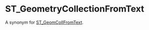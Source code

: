 # ST_GeometryCollectionFromText

A synonym for [ST_GeomCollFromText](/sql-statements-structure/geographic-geometric-features/wkt/st_geomcollfromtext/).